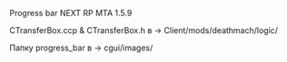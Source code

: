 Progress bar NEXT RP
MTA 1.5.9

CTransferBox.ccp & CTransferBox.h в -> Client/mods/deathmach/logic/

Папку progress_bar в -> cgui/images/


